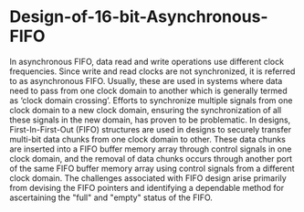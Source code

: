 # Design-of-16-bit-Asynchronous-FIFO
In asynchronous FIFO, data read and write operations use different clock frequencies. Since write and read clocks are not synchronized, it is referred to as asynchronous FIFO. Usually, these are used in systems where data need to pass from one clock domain to another which is generally termed as ‘clock domain crossing’.
Efforts to synchronize multiple signals from one clock domain to a new clock domain, ensuring the synchronization of all these signals in the new domain, has proven to be problematic. In designs, First-In-First-Out (FIFO) structures are used in designs to securely transfer multi-bit data chunks from one clock domain to other. These data chunks are inserted into a FIFO buffer memory array through control signals in one clock domain, and the removal of data chunks occurs through another port of the same FIFO buffer memory array using control signals from a different clock domain. 
The challenges associated with FIFO design arise primarily from devising the FIFO pointers and identifying a dependable method for ascertaining the "full" and "empty" status of the FIFO.
